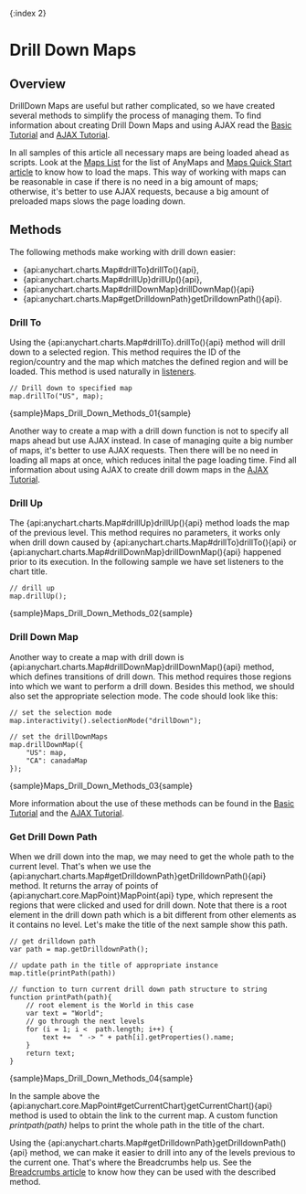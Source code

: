 {:index 2}
# Drill Down Maps

## Overview

DrillDown Maps are useful but rather complicated, so we have created several methods to simplify the process of managing them. 
To find information about creating Drill Down Maps and using AJAX read the [Basic Tutorial](Basic_Tutorial) and [AJAX Tutorial](AJAX_Tutorial).

In all samples of this article all necessary maps are being loaded ahead as scripts. Look at the [Maps List](../Maps_List) for the list of AnyMaps and [Maps Quick Start article](../Quick_Start) to know how to load the maps. This way of working with maps can be reasonable in case if there is no need in a big amount of maps; otherwise, it's better to use AJAX requests, because a big amount of preloaded maps slows the page loading down.

## Methods

The following methods make working with drill down easier:
- {api:anychart.charts.Map#drillTo}drillTo(){api},
- {api:anychart.charts.Map#drillUp}drillUp(){api},
- {api:anychart.charts.Map#drillDownMap}drillDownMap(){api}
- {api:anychart.charts.Map#getDrilldownPath}getDrilldownPath(){api}. 

### Drill To

Using the {api:anychart.charts.Map#drillTo}.drillTo(){api} method will drill down to a selected region. This method requires the ID of the region/country and the map which matches the defined region and will be loaded. This method is used naturally in [listeners](../../Common_Settings/Event_Listeners).

```
// Drill down to specified map
map.drillTo("US", map);
```

{sample}Maps\_Drill\_Down\_Methods\_01{sample}

Another way to create a map with a drill down function is not to specify all maps ahead but use AJAX instead. In case of managing quite a big number of maps, it's better to use AJAX requests. Then there will be no need in loading all maps at once, which reduces inital the page loading time. Find all information about using AJAX to create drill dowm maps in the [AJAX Tutorial](AJAX_Tutorial).

### Drill Up

The {api:anychart.charts.Map#drillUp}drillUp(){api} method loads the map of the previous level. This method requires no parameters, it works only when drill down caused by {api:anychart.charts.Map#drillTo}drillTo(){api} or {api:anychart.charts.Map#drillDownMap}drillDownMap(){api} happened prior to its execution. In the following sample we have set listeners to the chart title.

```
// drill up
map.drillUp();
```

{sample}Maps\_Drill\_Down\_Methods\_02{sample}

### Drill Down Map

Another way to create a map with drill down is {api:anychart.charts.Map#drillDownMap}drillDownMap(){api} method, which defines transitions of drill down. This method requires those regions into which we want to perform a drill down. Besides this method, we should also set the appropriate selection mode. The code should look like this:

```
// set the selection mode    
map.interactivity().selectionMode("drillDown");

// set the drillDownMaps
map.drillDownMap({
    "US": map,        
    "CA": canadaMap
});
```

{sample}Maps\_Drill\_Down\_Methods\_03{sample}

More information about the use of these methods can be found in the [Basic Tutorial](Basic_Tutorial) and the [AJAX Tutorial](AJAX_Tutorial).

### Get Drill Down Path

When we drill down into the map, we may need to get the whole path to the current level. That's when we use the {api:anychart.charts.Map#getDrilldownPath}getDrilldownPath(){api} method. It returns the array of points of {api:anychart.core.MapPoint}MapPoint{api} type, which represent the regions that were clicked and used for drill down. Note that there is a root element in the drill down path which is a bit different from other elements as it contains no level. Let's make the title of the next sample show this path.

```
// get drilldown path
var path = map.getDrilldownPath();
      
// update path in the title of appropriate instance
map.title(printPath(path))

// function to turn current drill down path structure to string
function printPath(path){
    // root element is the World in this case
    var text = "World";
    // go through the next levels
    for (i = 1; i <  path.length; i++) { 
        text +=  " -> " + path[i].getProperties().name;
    }
    return text;
}
```

{sample}Maps\_Drill\_Down\_Methods\_04{sample}

In the sample above the {api:anychart.core.MapPoint#getCurrentChart}getCurrentChart(){api} method is used to obtain the link to the current map. A custom function *printpath(path)* helps to print the whole path in the title of the chart.

Using the {api:anychart.charts.Map#getDrilldownPath}getDrilldownPath(){api} method, we can make it easier to drill into any of the levels previous to the current one. That's where the Breadcrumbs help us. See the [Breadcrumbs article](Breadcrumbs) to know how they can be used with the described method.